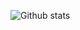 ![Github stats](https://github-readme-stats.vercel.app/api?username=carlfarterson&theme=calm&show_icons=true)
